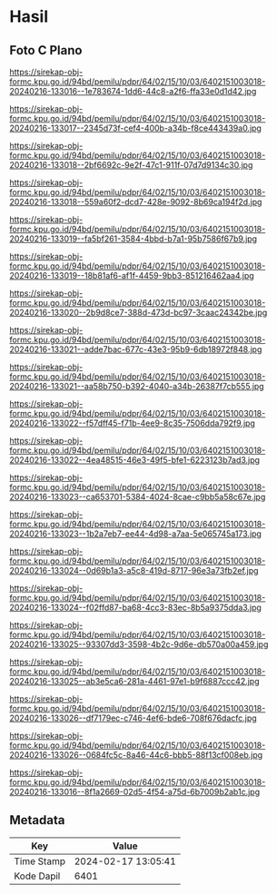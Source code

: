 # Hasil

## Foto C Plano

https://sirekap-obj-formc.kpu.go.id/94bd/pemilu/pdpr/64/02/15/10/03/6402151003018-20240216-133016--1e783674-1dd6-44c8-a2f6-ffa33e0d1d42.jpg

https://sirekap-obj-formc.kpu.go.id/94bd/pemilu/pdpr/64/02/15/10/03/6402151003018-20240216-133017--2345d73f-cef4-400b-a34b-f8ce443439a0.jpg

https://sirekap-obj-formc.kpu.go.id/94bd/pemilu/pdpr/64/02/15/10/03/6402151003018-20240216-133018--2bf6692c-9e2f-47c1-911f-07d7d9134c30.jpg

https://sirekap-obj-formc.kpu.go.id/94bd/pemilu/pdpr/64/02/15/10/03/6402151003018-20240216-133018--559a60f2-dcd7-428e-9092-8b69ca194f2d.jpg

https://sirekap-obj-formc.kpu.go.id/94bd/pemilu/pdpr/64/02/15/10/03/6402151003018-20240216-133019--fa5bf261-3584-4bbd-b7a1-95b7586f67b9.jpg

https://sirekap-obj-formc.kpu.go.id/94bd/pemilu/pdpr/64/02/15/10/03/6402151003018-20240216-133019--18b81af6-af1f-4459-9bb3-851216462aa4.jpg

https://sirekap-obj-formc.kpu.go.id/94bd/pemilu/pdpr/64/02/15/10/03/6402151003018-20240216-133020--2b9d8ce7-388d-473d-bc97-3caac24342be.jpg

https://sirekap-obj-formc.kpu.go.id/94bd/pemilu/pdpr/64/02/15/10/03/6402151003018-20240216-133021--adde7bac-677c-43e3-95b9-6db18972f848.jpg

https://sirekap-obj-formc.kpu.go.id/94bd/pemilu/pdpr/64/02/15/10/03/6402151003018-20240216-133021--aa58b750-b392-4040-a34b-26387f7cb555.jpg

https://sirekap-obj-formc.kpu.go.id/94bd/pemilu/pdpr/64/02/15/10/03/6402151003018-20240216-133022--f57dff45-f71b-4ee9-8c35-7506dda792f9.jpg

https://sirekap-obj-formc.kpu.go.id/94bd/pemilu/pdpr/64/02/15/10/03/6402151003018-20240216-133022--4ea48515-46e3-49f5-bfe1-6223123b7ad3.jpg

https://sirekap-obj-formc.kpu.go.id/94bd/pemilu/pdpr/64/02/15/10/03/6402151003018-20240216-133023--ca653701-5384-4024-8cae-c9bb5a58c67e.jpg

https://sirekap-obj-formc.kpu.go.id/94bd/pemilu/pdpr/64/02/15/10/03/6402151003018-20240216-133023--1b2a7eb7-ee44-4d98-a7aa-5e065745a173.jpg

https://sirekap-obj-formc.kpu.go.id/94bd/pemilu/pdpr/64/02/15/10/03/6402151003018-20240216-133024--0d69b1a3-a5c8-419d-8717-96e3a73fb2ef.jpg

https://sirekap-obj-formc.kpu.go.id/94bd/pemilu/pdpr/64/02/15/10/03/6402151003018-20240216-133024--f02ffd87-ba68-4cc3-83ec-8b5a9375dda3.jpg

https://sirekap-obj-formc.kpu.go.id/94bd/pemilu/pdpr/64/02/15/10/03/6402151003018-20240216-133025--93307dd3-3598-4b2c-9d6e-db570a00a459.jpg

https://sirekap-obj-formc.kpu.go.id/94bd/pemilu/pdpr/64/02/15/10/03/6402151003018-20240216-133025--ab3e5ca6-281a-4461-97e1-b9f6887ccc42.jpg

https://sirekap-obj-formc.kpu.go.id/94bd/pemilu/pdpr/64/02/15/10/03/6402151003018-20240216-133026--df7179ec-c746-4ef6-bde6-708f676dacfc.jpg

https://sirekap-obj-formc.kpu.go.id/94bd/pemilu/pdpr/64/02/15/10/03/6402151003018-20240216-133026--0684fc5c-8a46-44c6-bbb5-88f13cf008eb.jpg

https://sirekap-obj-formc.kpu.go.id/94bd/pemilu/pdpr/64/02/15/10/03/6402151003018-20240216-133016--8f1a2669-02d5-4f54-a75d-6b7009b2ab1c.jpg


## Metadata

| Key        | Value               |
| ---------- | ------------------- |
| Time Stamp | 2024-02-17 13:05:41 |
| Kode Dapil | 6401                |



